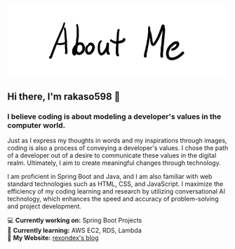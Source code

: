 ![AboutMe](images/AboutMe.png)

## Hi there, I'm **rakaso598** 👋  

### I believe coding is about modeling a developer's values in the computer world.  

Just as I express my thoughts in words and my inspirations through images, coding is also a process of conveying a developer's values. I chose the path of a developer out of a desire to communicate these values in the digital realm. Ultimately, I aim to create meaningful changes through technology.  

I am proficient in Spring Boot and Java, and I am also familiar with web standard technologies such as HTML, CSS, and JavaScript. I maximize the efficiency of my coding learning and research by utilizing conversational AI technology, which enhances the speed and accuracy of problem-solving and project development.  

💻 **Currently working on:** Spring Boot Projects  
🌱 **Currently learning:** AWS EC2, RDS, Lambda  
📝 **My Website:** [rexondex's blog](https://rexondex.tistory.com)  
